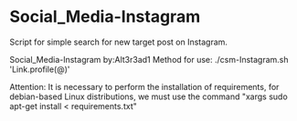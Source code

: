 # Social_Media-Instagram
Script for simple search for new target post on Instagram.

Social_Media-Instagram by:Alt3r3ad1
Method for use: ./csm-Instagram.sh 'Link.profile(@)'

Attention: It is necessary to perform the installation of requirements, for debian-based Linux distributions, we must use the command "xargs sudo apt-get install < requirements.txt"
